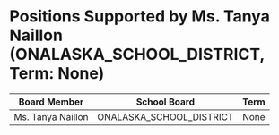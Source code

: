 # Positions Supported by Ms. Tanya Naillon (ONALASKA_SCHOOL_DISTRICT, Term: None)

| Board Member | School Board | Term |
|--------------|--------------|------|
| Ms. Tanya Naillon | ONALASKA_SCHOOL_DISTRICT | None |

